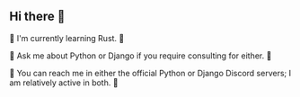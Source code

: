 ## Hi there 👋

🦀 I'm currently learning Rust. 🍄

🐍 Ask me about Python or Django if you require consulting for either. 🦄

🐖 You can reach me in either the official Python or Django Discord servers; I am relatively active in both. 🤖

<!--
**yoonthegoon/yoonthegoon** is a ✨ _special_ ✨ repository because its `README.md` (this file) appears on your GitHub profile.

Here are some ideas to get you started:

- 🔭 I’m currently working on ...
- 🌱 I’m currently learning ...
- 👯 I’m looking to collaborate on ...
- 🤔 I’m looking for help with ...
- 💬 Ask me about ...
- 📫 How to reach me: ...
- 😄 Pronouns: ...
- ⚡ Fun fact: ...
-->
